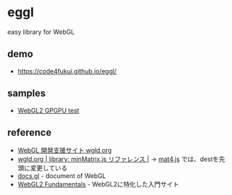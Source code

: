 # eggl
 
easy library for WebGL

## demo

- https://code4fukui.github.io/eggl/

## samples

- [WebGL2 GPGPU test](https://github.com/code4fukui/webgl2-gpgpu-test)

## reference

- [WebGL 開発支援サイト wgld.org](https://wgld.org/)
- [wgld.org | library: minMatrix.js リファレンス |](https://wgld.org/d/library/l001.html) → [mat4.js](mat4.js) では、destを先頭に変更している
- [docs.gl](https://docs.gl/) - document of WebGL
- [WebGL2 Fundamentals](https://webgl2fundamentals.org/) - WebGL2に特化した入門サイト
